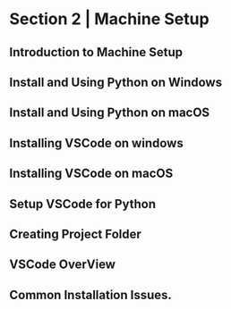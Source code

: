 # Section 2 | Machine Setup #
## Introduction to Machine Setup ##
## Install and Using Python on Windows ##
## Install and Using Python on macOS ##
## Installing VSCode on windows ##
## Installing VSCode on macOS ##
## Setup VSCode for Python ##
## Creating Project Folder ##
## VSCode OverView ##
## Common Installation Issues. ##